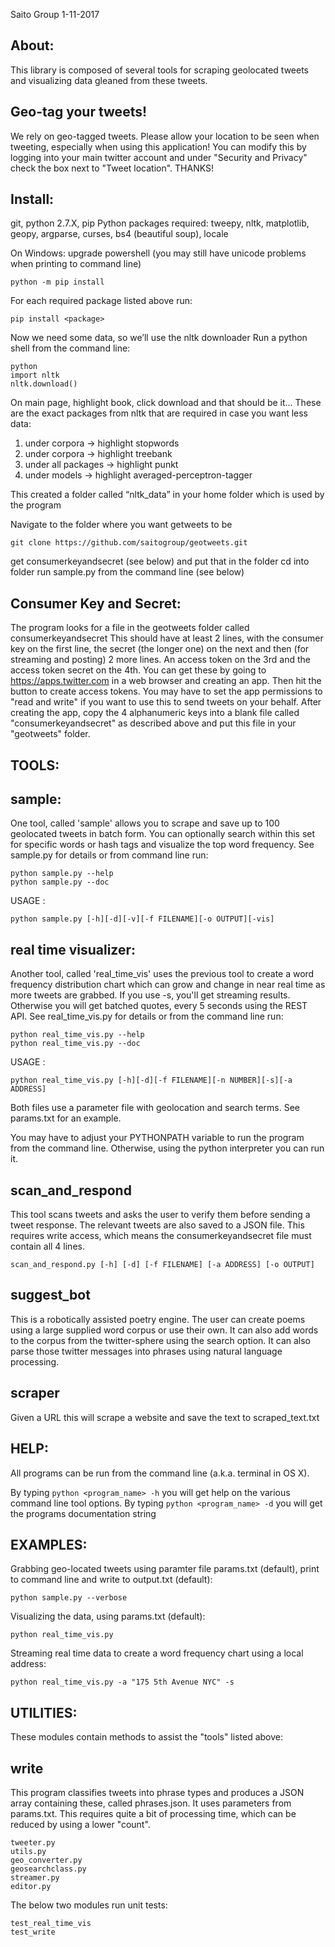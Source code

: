 Saito Group 1-11-2017

About:
----------------------------------------------------------------------
This library is composed of several tools for scraping
geolocated tweets and visualizing data gleaned from these tweets.

Geo-tag your tweets!
--------------------
We rely on geo-tagged tweets. Please allow your location to be seen
when tweeting, especially when using this application! You can modify
this by logging into your main twitter account and under "Security and
Privacy" check the box next to "Tweet location". THANKS!


Install:
----------------------------------------------------------------------
git, python 2.7.X, pip
Python packages required: tweepy, nltk, matplotlib, geopy, argparse,
curses, bs4 (beautiful soup), locale

On Windows: upgrade powershell
   (you may still have unicode problems when printing to command line)
   
```
python -m pip install
```

For each required package listed above run:
```
pip install <package>
```
Now we need some data, so we’ll use the nltk downloader
Run a python shell from the command line:
```
python
import nltk
nltk.download()
```
On main page, highlight book, click download and that should be it... 
These are the exact packages from nltk that are required in case you want less data:
1) under corpora -> highlight stopwords
2) under corpora -> highlight treebank
3) under all packages -> highlight punkt
4) under models -> highlight averaged-perceptron-tagger

This created a folder called “nltk_data” in your home folder which is
used by the program

Navigate to the folder where you want getweets to be
```
git clone https://github.com/saitogroup/geotweets.git
```
get consumerkeyandsecret (see below) and put that in the folder
cd into folder
run sample.py from the command line (see below)


Consumer Key and Secret:
----------------------------------------------------------------------
The program looks for a file in the geotweets folder called
consumerkeyandsecret This should have at least 2 lines, with the
consumer key on the first line, the secret (the longer one) on the
next and then (for streaming and posting) 2 more lines. An access
token on the 3rd and the access token secret on the 4th. You can get
these by going to https://apps.twitter.com in a web browser and
creating an app. Then hit the button to create access tokens. You may
have to set the app permissions to "read and write" if you want to use
this to send tweets on your behalf. After creating the app, copy the 4
alphanumeric keys into a blank file called "consumerkeyandsecret" as
described above and put this file in your "geotweets" folder.


TOOLS:
----------------------------------------------------------------------
sample:
-------
One tool, called 'sample' allows you to scrape and save up to
100 geolocated tweets in batch form. You can optionally search within
this set for specific words or hash tags and visualize the top word
frequency. See sample.py for details or from command line run:
```
python sample.py --help
python sample.py --doc
```  
USAGE :
```
python sample.py [-h][-d][-v][-f FILENAME][-o OUTPUT][-vis]
```


real time visualizer:
---------------------

Another tool, called 'real_time_vis' uses the previous tool to create
a word frequency distribution chart which can grow and change in near
real time as more tweets are grabbed. If you use -s, you'll get
streaming results. Otherwise you will get batched quotes, every 5
seconds using the REST API. See real_time_vis.py for details or from
the command line run:

```
python real_time_vis.py --help
python real_time_vis.py --doc
```  
USAGE :
```
python real_time_vis.py [-h][-d][-f FILENAME][-n NUMBER][-s][-a ADDRESS]
```

Both files use a parameter file with geolocation and search
terms. See params.txt for an example.

You may have to adjust your PYTHONPATH variable to run the program
from the command line. Otherwise, using the python interpreter you can
run it.


scan_and_respond
----------------

This tool scans tweets and asks the user to verify them before sending
a tweet response. The relevant tweets are also saved to a JSON
file. This requires write access, which means the consumerkeyandsecret
file must contain all 4 lines.

```
scan_and_respond.py [-h] [-d] [-f FILENAME] [-a ADDRESS] [-o OUTPUT]
```

suggest_bot
-----------
This is a robotically assisted poetry engine. The user can create
poems using a large supplied word corpus or use their own. It can also
add words to the corpus from the twitter-sphere using the search
option. It can also parse those twitter messages into phrases using
natural language processing.

scraper
--------
Given a URL this will scrape a website and save the text to scraped_text.txt


HELP:
----------------------------------------------------------------------
All programs can be run from the command line (a.k.a. terminal in OS X).

By typing
```python <program_name> -h```
you will get help on the various command line tool options.
By typing
```python <program_name> -d```
you will get the programs documentation string


EXAMPLES:
----------------------------------------------------------------------
Grabbing geo-located tweets using paramter file params.txt (default),
print to command line and write to output.txt (default):
```
python sample.py --verbose
```
Visualizing the data, using params.txt (default):
```
python real_time_vis.py
```
Streaming real time data to create a word frequency chart using a local address:
```
python real_time_vis.py -a "175 5th Avenue NYC" -s
```

UTILITIES:
----------------------------------------------------------------------
These modules contain methods to assist the "tools" listed above:

write
-----
This program classifies tweets into phrase types and
produces a JSON array containing these, called phrases.json. It uses
parameters from params.txt. This requires quite a bit of processing
time, which can be reduced by using a lower "count".

```
tweeter.py
utils.py
geo_converter.py
geosearchclass.py
streamer.py
editor.py
```
The below two modules run unit tests:
```
test_real_time_vis
test_write
```







